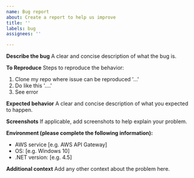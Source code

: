 ```yaml
---
name: Bug report
about: Create a report to help us improve
title: ''
labels: bug
assignees: ''

---
```


**Describe the bug**
A clear and concise description of what the bug is.

**To Reproduce**
Steps to reproduce the behavior:
1. Clone my repo where issue can be reproduced '...'
2. Do like this '....'
3. See error

**Expected behavior**
A clear and concise description of what you expected to happen.

**Screenshots**
If applicable, add screenshots to help explain your problem.

**Environment (please complete the following information):**
- AWS service [e.g. AWS API Gateway]
- OS: [e.g. Windows 10]
- .NET version: [e.g. 4.5]

**Additional context**
Add any other context about the problem here.
